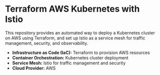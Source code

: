 # Terraform AWS Kubernetes with Istio

This repository provides an automated way to deploy a Kubernetes cluster on AWS using Terraform, and set up Istio as a service mesh for traffic management, security, and observability.

- **Infrastructure as Code (IaC):** Terraform to provision AWS resources
- **Container Orchestration:** Kubernetes cluster deployment
- **Service Mesh:** Istio for traffic management and security
- **Cloud Provider:** AWS
